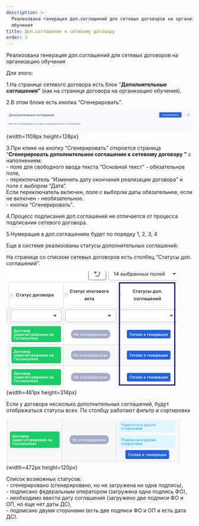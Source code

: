 ```yaml
---
description: >-
  Реализована генерация доп.соглашений для сетевых договоров на организацию
  обучения
title: Доп.соглашение к сетевому договору
order: 2
---
```


Реализована генерация доп.соглашений для сетевых договоров на организацию обучения

Для этого:

1\.На странице сетевого договора есть блок “**Дополнительные соглашения”** (как на странице договора на организацию обучения).

2\.В этом блоке есть кнопка “Сгенерировать”.

![](./dop.soglashenie-k-setevomu-dogovoru.png){width=1108px height=128px}

3\.При клике на кнопку “Сгенерировать” откроется страница “**Сгенерировать дополнительное соглашение к сетевому договору ”** с наполнением:\
\- поле для свободного ввода текста “Основной текст” - обязательное поле,\
\- переключатель “Изменить дату окончания реализации договора” и поле с выбором “Дата”.\
Если переключатель включен, поле с выбором даты обязательное, если не включен - необязательное.\
\- кнопка “Сгенерировать”.

4\.Процесс подписания доп.соглашений не отличается от процесса подписания сетевого договора.

5\.Нумерация в доп.соглашениях будет по порядку 1, 2, 3, 4

Еще в системе реализованы статусы дополнительных соглашений:

На странице со списком сетевых договоров есть столбец “Статусы доп. соглашений”.

![](./dop.soglashenie-k-setevomu-dogovoru-2.png){width=461px height=314px}

Если у договора несколько дополнительных соглашений, будут отображаться статусы всех. По столбцу работают фильтр и сортировка

![](./dop.soglashenie-k-setevomu-dogovoru-3.png){width=472px height=120px}

Список возможных статусов:\
\- сгенерировано (сгенерировано, но не загружена ни одна подпись),\
\- подписано федеральным оператором (загружена одна подпись ФО),\
\- необходимо ввести дату соглашения (загружено две подписи ФО и ОП, но еще нет даты ДС),\
\- подписано двумя сторонами (есть две подписи ФО и ОП и есть дата ДС).



